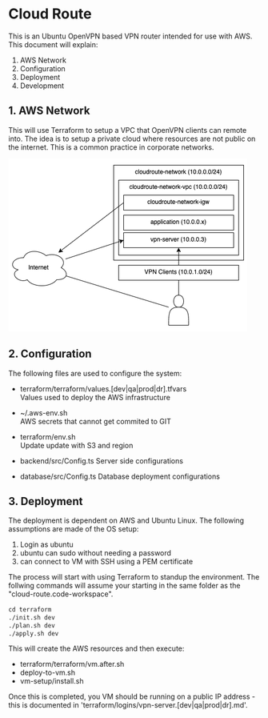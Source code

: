 # Cloud Route

This is an Ubuntu OpenVPN based VPN router intended for use with AWS.  This document will explain:

1. AWS Network
2. Configuration
3. Deployment
4. Development

## 1. AWS Network

This will use Terraform to setup a VPC that OpenVPN clients can remote into.  The idea is to setup a private cloud where resources are not public on the internet.  This is a common practice in corporate networks.

![AWS Network Setup](./documents/aws-network-setup.png)

## 2. Configuration

The following files are used to configure the system:

- terraform/terraform/values.[dev|qa|prod|dr].tfvars  
  Values used to deploy the AWS infrastructure

- ~/.aws-env.sh  
  AWS secrets that cannot get commited to GIT

- terraform/env.sh  
  Update update with S3 and region

- backend/src/Config.ts
  Server side configurations

- database/src/Config.ts
  Database deployment configurations

## 3. Deployment

The deployment is dependent on AWS and Ubuntu Linux.  The following assumptions are made of the OS setup:

1. Login as ubuntu
2. ubuntu can sudo without needing a password
3. can connect to VM with SSH using a PEM certificate

The process will start with using Terraform to standup the environment.  The follwing commands will assume your starting in the same folder as the "cloud-route.code-workspace".

```
cd terraform
./init.sh dev
./plan.sh dev
./apply.sh dev
```

This will create the AWS resources and then execute:

- terraform/terraform/vm.after.sh
- deploy-to-vm.sh
- vm-setup/install.sh

Once this is completed, you VM should be running on a public IP address - this is documented in 'terraform/logins/vpn-server.[dev|qa|prod|dr].md'.
